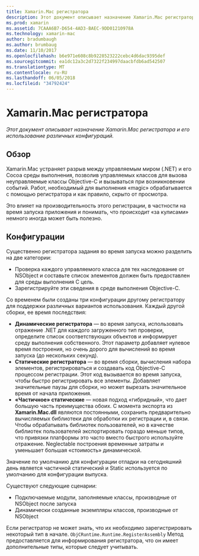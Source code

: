 ```yaml
---
title: Xamarin.Mac регистратора
description: Этот документ описывает назначение Xamarin.Mac регистратора и его динамических, статических и частичные static (гибридное размещение) использования конфигураций.
ms.prod: xamarin
ms.assetid: 7CAAA6B7-D654-4AD3-BAEC-9DD01210978A
ms.technology: xamarin-mac
author: bradumbaugh
ms.author: brumbaug
ms.date: 11/10/2017
ms.openlocfilehash: b6e971e608c8b9228523222cebc4d6dac9395def
ms.sourcegitcommit: ea1dc12a3c2d7322f234997daacbfdb6ad542507
ms.translationtype: MT
ms.contentlocale: ru-RU
ms.lasthandoff: 06/05/2018
ms.locfileid: "34792424"
---
```

# <a name="xamarinmac-registrar"></a>Xamarin.Mac регистратора

_Этот документ описывает назначение Xamarin.Mac регистратора и его использование различных конфигураций._

## <a name="overview"></a>Обзор

Xamarin.Mac устраняет разрыв между управляемым миром (.NET) и его Cocoa среды выполнения, позволив управляемых классов для вызова неуправляемые классы Objective-C и вызываться при возникновении событий. Работ, необходимый для выполнения «magic» обрабатывается с помощью регистратора и как правило, скрыто от просмотра.

Это влияет на производительность этого регистрации, в частности на время запуска приложения и понимать, что происходит «за кулисами» немного иногда может быть полезно.

## <a name="configurations"></a>Конфигурации

Существенно регистратора задания во время запуска можно разделить на две категории:

- Проверка каждого управляемого класса для тех наследование от NSObject и составьте список элементов должен быть предоставлен для среды выполнения C цель.
- Зарегистрируйте эти сведения в среде выполнения Objective-C.

Со временем были созданы три конфигурации другому регистратору для поддержки различных вариантов использования. Каждый другой сборки, ее время последствия:

- **Динамические регистратора** — во время запуска, использовать отражение .NET для каждого загруженного тип проверки, определите список соответствующих объектов и информирует среду выполнения собственного. Этот параметр добавляет нулевое время построения, но очень дорого для вычислений во время запуска (до нескольких секунд).
- **Статические регистратора** — во время сборки, вычисления набора элементов, регистрироваться и создавать код Objective-C процессом регистрации. Этот код вызывается во время запуска, чтобы быстро регистрировать все элементы. Добавляет значительные паузы для сборки, но может вырезать значительное время от начала приложения.
- **«Частичное» статические** — новая подход «гибридный», что дает большую часть преимущества обоих. С момента экспорта из **Xamarin.Mac.dll** являются постоянными, сохранить предварительно вычисляемых библиотеки для обработки их регистрации и, в связи. Чтобы обрабатывать библиотек пользователей, но в качестве библиотек пользователей экспортировать гораздо меньше типов, что привязки платформы это часто вместо быстрого используйте отражение. Neglectable построения временные затраты и уменьшает большая «стоимость» динамической.

Значение по умолчанию для конфигурации отладки на сегодняшний день является частичной статический и Static используется по умолчанию для конфигурации выпуска.

Существуют следующие сценарии:

- Подключаемые модули, заполняемые классы, производные от NSObject после запуска
- Динамически созданные экземпляры классов, производные от NSObject

Если регистратор не может знать, что их необходимо зарегистрировать некоторый тип в начале. `ObjCRuntime.Runtime.RegisterAssembly` Метод предоставляется для информирования регистратора, что он имеет дополнительные типы, которые следует учитывать.
